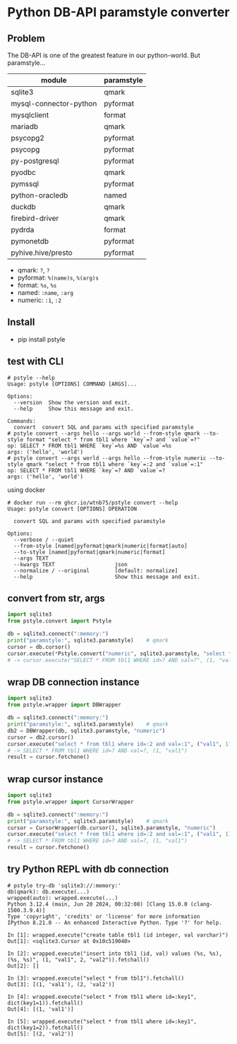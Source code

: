 # Python DB-API paramstyle converter

## Problem

The DB-API is one of the greatest feature in our python-world.
But paramstyle...

| module | paramstyle |
|---|---|
| sqlite3 | qmark |
| mysql-connector-python | pyformat |
| mysqlclient | format |
| mariadb | qmark |
| psycopg2 | pyformat |
| psycopg | pyformat |
| py-postgresql | pyformat |
| pyodbc | qmark |
| pymssql | pyformat |
| python-oracledb | named |
| duckdb | qmark |
| firebird-driver | qmark |
| pydrda | format |
| pymonetdb | pyformat |
| pyhive.hive/presto | pyformat |

- qmark: `?`, `?`
- pyformat: `%(name)s`, `%(arg)s`
- format: `%s`, `%s`
- named: `:name`, `:arg`
- numeric: `:1`, `:2`

## Install

- pip install pstyle

## test with CLI

```
# pstyle --help
Usage: pstyle [OPTIONS] COMMAND [ARGS]...

Options:
  --version  Show the version and exit.
  --help     Show this message and exit.

Commands:
  convert  convert SQL and params with specified paramstyle
# pstyle convert --args hello --args world --from-style qmark --to-style format "select * from tbl1 where `key`=? and `value`=?"
op: SELECT * FROM tbl1 WHERE `key`=%s AND `value`=%s
args: ('hello', 'world')
# pstyle convert --args world --args hello --from-style numeric --to-style qmark "select * from tbl1 where `key`=:2 and `value`=:1"
op: SELECT * FROM tbl1 WHERE `key`=? AND `value`=?
args: ('hello', 'world')
```

using docker

```
# docker run --rm ghcr.io/wtnb75/pstyle convert --help
Usage: pstyle convert [OPTIONS] OPERATION

  convert SQL and params with specified paramstyle

Options:
  --verbose / --quiet
  --from-style [named|pyformat|qmark|numeric|format|auto]
  --to-style [named|pyformat|qmark|numeric|format]
  --args TEXT
  --kwargs TEXT                   json
  --normalize / --original        [default: normalize]
  --help                          Show this message and exit.
```

## convert from str, args

```python
import sqlite3
from pstyle.convert import Pstyle

db = sqlite3.connect(":memory:")
print("paramstyle:", sqlite3.paramstyle)    # qmark
cursor = db.cursor()
cursor.execute(*Pstyle.convert("numeric", sqlite3.paramstyle, "select * from tbl1 where id=:2 and val=:1", ("val1", 1)))
# -> cursor.execute("SELECT * FROM tbl1 WHERE id=? AND val=?", (1, "val1"))
```

## wrap DB connection instance

```python
import sqlite3
from pstyle.wrapper import DBWrapper

db = sqlite3.connect(":memory:")
print("paramstyle:", sqlite3.paramstyle)    # qmark
db2 = DBWrapper(db, sqlite3.paramstyle, "numeric")
cursor = db2.cursor()
cursor.execute("select * from tbl1 where id=:2 and val=:1", ("val1", 1))
# -> SELECT * FROM tbl1 WHERE id=? AND val=?, (1, "val1")
result = cursor.fetchone()
```

## wrap cursor instance

```python
import sqlite3
from pstyle.wrapper import CursorWrapper

db = sqlite3.connect(":memory:")
print("paramstyle:", sqlite3.paramstyle)    # qmark
cursor = CursorWrapper(db.cursor(), sqlite3.paramstyle, "numeric")
cursor.execute("select * from tbl1 where id=:2 and val=:1", ("val1", 1))
# -> SELECT * FROM tbl1 WHERE id=? AND val=?, (1, "val1")
result = cursor.fetchone()
```

## try Python REPL with db connection

```
# pstyle try-db 'sqlite3://:memory:'
db(qmark): db.execute(...)
wrapped(auto): wrapped.execute(...)
Python 3.12.4 (main, Jun 20 2024, 00:32:08) [Clang 15.0.0 (clang-1500.3.9.4)]
Type 'copyright', 'credits' or 'license' for more information
IPython 8.21.0 -- An enhanced Interactive Python. Type '?' for help.

In [1]: wrapped.execute("create table tbl1 (id integer, val varchar)")
Out[1]: <sqlite3.Cursor at 0x10c519040>

In [2]: wrapped.execute("insert into tbl1 (id, val) values (%s, %s), (%s, %s)", (1, "val1", 2, "val2")).fetchall()
Out[2]: []

In [3]: wrapped.execute("select * from tbl1").fetchall()
Out[3]: [(1, 'val1'), (2, 'val2')]

In [4]: wrapped.execute("select * from tbl1 where id=:key1", dict(key1=1)).fetchall()
Out[4]: [(1, 'val1')]

In [5]: wrapped.execute("select * from tbl1 where id=:key1", dict(key1=2)).fetchall()
Out[5]: [(2, 'val2')]
```
